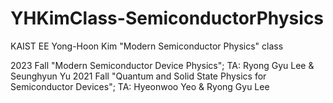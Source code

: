 # YHKimClass-SemiconductorPhysics
KAIST EE Yong-Hoon Kim "Modern Semiconductor Physics" class

2023 Fall "Modern Semiconductor Device Physics"; TA: Ryong Gyu Lee & Seunghyun Yu
2021 Fall "Quantum and Solid State Physics for Semiconductor Devices"; TA: Hyeonwoo Yeo & Ryong Gyu Lee
